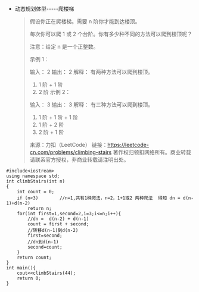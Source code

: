 - 动态规划体型-----爬楼梯

  >
  >
  >假设你正在爬楼梯。需要 n 阶你才能到达楼顶。
  >
  >每次你可以爬 1 或 2 个台阶。你有多少种不同的方法可以爬到楼顶呢？
  >
  >注意：给定 n 是一个正整数。
  >
  >示例 1：
  >
  >输入： 2
  >输出： 2
  >解释： 有两种方法可以爬到楼顶。
  >1.  1 阶 + 1 阶
  >2.  2 阶
  >示例 2：
  >
  >输入： 3
  >输出： 3
  >解释： 有三种方法可以爬到楼顶。
  >1.  1 阶 + 1 阶 + 1 阶
  >2.  1 阶 + 2 阶
  >3.  2 阶 + 1 阶
  >
  >来源：力扣（LeetCode）
  >链接：https://leetcode-cn.com/problems/climbing-stairs
  >著作权归领扣网络所有。商业转载请联系官方授权，非商业转载请注明出处。

```
#include<iostream>
using namespace std;
int climbStairs(int n) 
{
	int count = 0;
	if (n<3)		//n=1,共有1种爬法，n=2，1+1或2 两种爬法  得知 dn = d(n-1)+d(n-2) 
		return n;
	for(int first=1,second=2,i=3;i<=n;i++){
		//dn =  d(n-2) + d(n-1)
		count = first + second;
		//转移d(n-1)到d(n-2) 
		first=second;
		//dn到d(n-1) 
		second=count;	
	}
	return count;
}
int main(){
	cout<<climbStairs(44);
	return 0;
}
```

